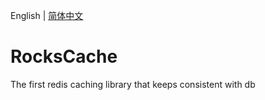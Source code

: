 English | [简体中文](./README-cn.md)

# RocksCache
The first redis caching library that keeps consistent with db




